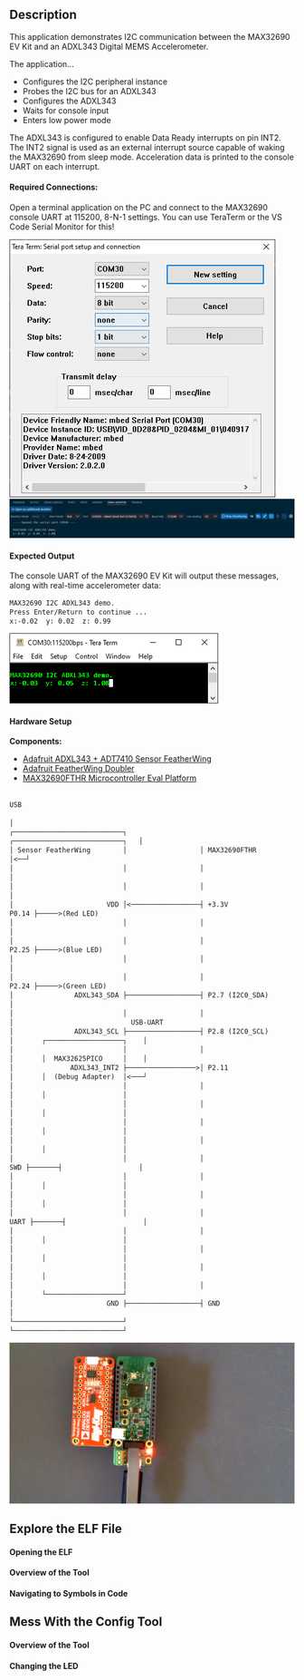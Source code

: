 ## Description

This application demonstrates I2C communication between the MAX32690 EV Kit and an ADXL343 Digital MEMS Accelerometer.

The application...
- Configures the I2C peripheral instance
- Probes the I2C bus for an ADXL343
- Configures the ADXL343
- Waits for console input
- Enters low power mode

The ADXL343 is configured to enable Data Ready interrupts on pin INT2.  The INT2 signal is used as an external interrupt source capable of waking the MAX32690 from sleep mode.  Acceleration data is printed to the console UART on each interrupt.

#### Required Connections:

Open a terminal application on the PC and connect to the MAX32690 console UART at 115200, 8-N-1 settings. You can use TeraTerm or the VS Code Serial Monitor for this!

![TeraTerm Setup](img/TeraTerm-Setup.png)
![VS Code Setup](img/VSCode-Setup.png)

#### Expected Output

The console UART of the MAX32690 EV Kit will output these messages, along with real-time accelerometer data:
```
MAX32690 I2C ADXL343 demo.
Press Enter/Return to continue ...
x:-0.02  y: 0.02  z: 0.99
```

![TeraTerm Output](img/TeraTerm-Out.png)

#### Hardware Setup

**Components:**

- [Adafruit ADXL343 + ADT7410 Sensor FeatherWing](https://www.adafruit.com/product/4147#:~:text=Upgrade%20any%20Feather%20board%20with%20motion%20and%20precision%20temperature%20sensing)
- [Adafruit FeatherWing Doubler](https://www.digikey.com/en/products/detail/adafruit-industries-llc/2890/5777188?utm_adgroup=&utm_source=google&utm_medium=cpc&utm_campaign=PMax%20Shopping_Product_Low%20ROAS%20Categories&utm_term=&utm_content=&utm_id=go_cmp-20243063506_adg-_ad-__dev-m_ext-_prd-5777188_sig-Cj0KCQjwmOm3BhC8ARIsAOSbapXWc4QrPu9hvkGExHfYoowCYfo_lowEmtW7IHq_iZKP1zqqN4wc5hwaAoHeEALw_wcB&gad_source=1&gbraid=0AAAAADrbLliM7VDd0sPDN1aF2isaVwkF7&gclid=Cj0KCQjwmOm3BhC8ARIsAOSbapXWc4QrPu9hvkGExHfYoowCYfo_lowEmtW7IHq_iZKP1zqqN4wc5hwaAoHeEALw_wcB)
- [MAX32690FTHR Microcontroller Eval Platform](https://www.analog.com/en/products/max32690.html)

```
                                                                              USB
                                                                               │
┌───────────────────────────┐                  ┌───────────────────────────┐   │
│ Sensor FeatherWing        │                  │ MAX32690FTHR              │<──┘
│                           │                  │                           │
│                           │                  │                           │
│                       VDD │<─────────────────┤ +3.3V               P0.14 ├─────>(Red LED)
│                           │                  │                           │
│                           │                  │                     P2.25 ├─────>(Blue LED)
│                           │                  │                           │
│                           │                  │                     P2.24 ├─────>(Green LED)
│               ADXL343_SDA ├──────────────────┤ P2.7 (I2C0_SDA)           │
│                           │                  │                           │                             USB-UART
│               ADXL343_SCL ├──────────────────┤ P2.8 (I2C0_SCL)           │       ┌───────────────────┐    │
│                           │                  │                           │       │  MAX32625PICO     │    │
│              ADXL343_INT2 ├─────────────────>│ P2.11                     │       │  (Debug Adapter)  │<───┘
│                           │                  │                           │       │                   │
│                           │                  │                           │       │                   │
│                           │                  │                           │       │                   │
│                           │                  │                           │       │                   │
│                           │                  │                       SWD ├───────┤                   │
│                           │                  │                           │       │                   │
│                           │                  │                           │       │                   │
│                           │                  │                      UART ├───────┤                   │
│                           │                  │                           │       │                   │
│                           │                  │                           │       │                   │
│                           │                  │                           │       │                   │
│                           │                  │                           │       └───────────────────┘
│                       GND ├──────────────────┤ GND                       │
└───────────────────────────┘                  └───────────────────────────┘
```

![HW Setup](img/HW-Setup.png)

## Explore the ELF File

#### Opening the ELF

#### Overview of the Tool

#### Navigating to Symbols in Code

## Mess With the Config Tool

#### Overview of the Tool

#### Changing the LED
